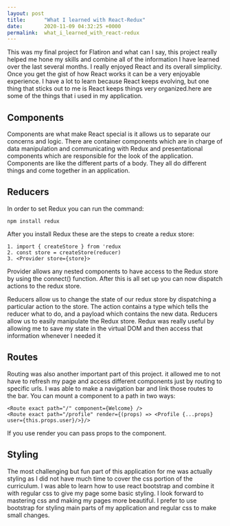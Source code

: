 ```yaml
---
layout: post
title:      "What I learned with React-Redux"
date:       2020-11-09 04:32:25 +0000
permalink:  what_i_learned_with_react-redux
---
```


This was my final project for Flatiron and what can I say, this project really helped me hone my skills and combine all of the information I have  learned over the last several months. I really enjoyed React and its overall simplicity. Once you get the gist of how React works it can be a very enjoyable experience. I have a lot to learn because React keeps evolving, but one thing that sticks out to me is React keeps things very organized.here are some of the things that i used in my application.

## Components 
Components are what make React special is it allows us to separate our concerns and logic. There are container components which are in charge of data manipulation and communicating with Redux and presentational components which are responsible for the look of the application. Components are like the different parts of a body. They all do different things and come together in an application. 

## Reducers
In order to set Redux you can run the command:
```
npm install redux
```

After you install Redux these are the steps to create a redux store:


```
1. import { createStore } from 'redux
2. const store = createStore(reducer)
3. <Provider store={store}>
```

Provider allows any nested components to have access to the Redux store by using the connect() function.
After this is all set up you can now dispatch actions to the redux store.


Reducers allow us to change the state of our redux store by dispatching a particular action to the store. The action contains a type which tells the reducer what to do, and a payload which contains the new data. Reducers allow us to easily manipulate the Redux store. Redux was really useful by allowing me to save my state in the virtual DOM and then access that information whenever I needed it 

## Routes
Routing was also another important part of this project. it allowed me to not have to refresh my page and access different components just by routing to specific urls. I was able to make a navigation bar and link those routes to the bar. You can mount a component to a path in two ways:

```
<Route exact path="/" component={Welcome} />
<Route exact path="/profile" render={(props) => <Profile {...props} user={this.props.user}/>}/>
```

If you use render you can pass props to the component.
## Styling
The most challenging but fun part of this application for me was actually styling as I did not have much time to cover the css portion of the curriculum. I was able to learn how to use react bootstrap and combine it with regular css to give my page some basic styling. I look forward to mastering css and making my pages more beautiful. I prefer to use bootstrap for styling main parts of my application and regular css to make small changes.

